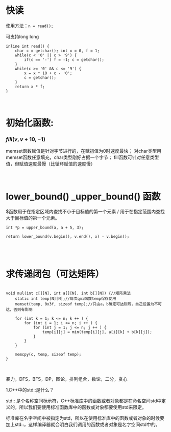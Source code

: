 
# 快读
使用方法：`n = read();`

可支持long long

```
inline int read() {
    char c = getchar(); int x = 0, f = 1;
    while(c < '0' || c > '9') {
		if(c == '-') f = -1; c = getchar();
	}
    while(c >= '0' && c <= '9') {
    	x = x * 10 + c - '0';
		c = getchar();
	}
    return x * f;
}
```
<br>

# 初始化函数:
### $fill(v, v + 10, -1)$

 memset函数赋值是针对字节进行的，在赋初值为0时速度最快； 对char类型用memset函数任意填充，char类型刚好占据一个字节； fill函数可针对任意类型值，但赋值速度最慢（比循环赋值的速度慢）

<br>

# lower_bound()  _upper_bound()  函数
$函数用于在指定区域内查找不小于目标值的第一个元素 / 用于在指定范围内查找大于目标值的第一个元素。

`int *p = upper_bound(a, a + 5, 3);`

`return lower_bound(v.begin(), v.end(), x) - v.begin();`

<br>


<br>

# 求传递闭包（可达矩阵）

```

void mul(int c[][N], int a[][N], int b[][N]) {//矩阵乘法
    static int temp[N][N];//每次qmi函数temp保存使用
    memset(temp, 0x3f, sizeof temp);//只由a，b确定可达矩阵，自己设置为不可达，否则有影响

    for (int k = 1; k <= n; k ++ ) {
        for (int i = 1; i <= n; i ++ ) {
            for (int j = 1; j <= n; j ++ ) {
                temp[i][j] = min(temp[i][j], a[i][k] + b[k][j]);
            }
        }
    }

    memcpy(c, temp, sizeof temp);
}
```
<br>

暴力，DFS，BFS，DP，图论，排列组合，数论，二分，贪心

1.C++中的std::是什么？

std:: 是个名称空间标示符，C++标准库中的函数或者对象都是在命名空间std中定义的，所以我们要使用标准函数库中的函数或对象都要使用std来限定。

标准库在名字空间中被指定为std，所以在使用标准库中的函数或者对象的时候要加上std::，这样编译器就会明白我们调用的函数或者对象是名字空间std中的。



